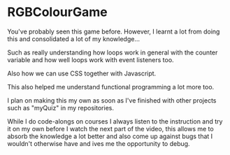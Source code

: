 # RGBColourGame

You've probably seen this game before. However, I learnt a lot from doing this and consolidated a lot of my knowledge...

Such as really understanding how loops work in general with the counter variable and how well loops work with event listeners too. 

Also how we can use CSS together with Javascript. 

This also helped me understand functional programming a lot more too. 

I plan on making this my own as soon as I've finished with other projects such as "myQuiz" in my repositories. 

While I do code-alongs on courses I always listen to the instruction and try it on my own before I watch the next part of the video, this allows me to absorb
the knowledge a lot better and also come up against bugs that I wouldn't otherwise have and ives me the opportunity to debug. 
